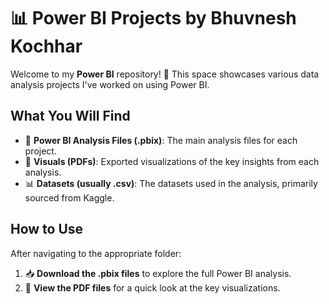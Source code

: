 # 📊 Power BI Projects by Bhuvnesh Kochhar

Welcome to my **Power BI** repository! 🚀 This space showcases various data analysis projects I've worked on using Power BI. 

## What You Will Find

- 📁 **Power BI Analysis Files (.pbix)**: The main analysis files for each project.
- 📑 **Visuals (PDFs)**: Exported visualizations of the key insights from each analysis.
- 📊 **Datasets (usually .csv)**: The datasets used in the analysis, primarily sourced from Kaggle.

## How to Use

After navigating to the appropriate folder:

1. 📥 **Download the .pbix files** to explore the full Power BI analysis.
2. 📖 **View the PDF files** for a quick look at the key visualizations.





